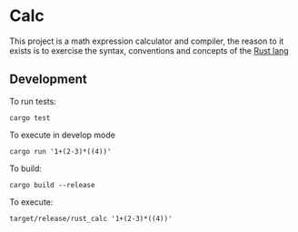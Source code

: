 # Calc

This project is a math expression calculator and compiler, the reason to it exists is to exercise the syntax, conventions and concepts of the [Rust lang](https://www.rust-lang.org/)

## Development

To run tests:

```shell
cargo test
```

To execute in develop mode

```shell
cargo run '1+(2-3)*((4))'
```

To build:

```shell
cargo build --release
```

To execute:

```shell
target/release/rust_calc '1+(2-3)*((4))'
```
